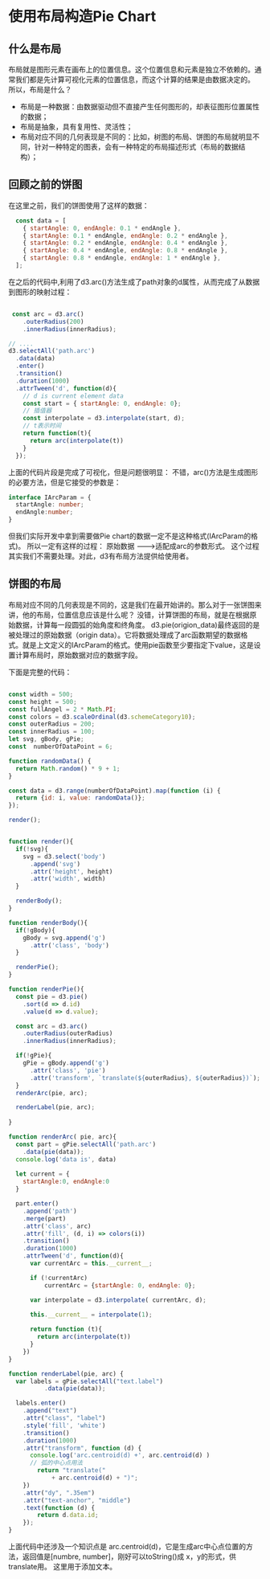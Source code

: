 # 使用布局构造Pie Chart
## 什么是布局
布局就是图形元素在画布上的位置信息。这个位置信息和元素是独立不依赖的。通常我们都是先计算可视化元素的位置信息，而这个计算的结果是由数据决定的。
所以，布局是什么？
* 布局是一种数据：由数据驱动但不直接产生任何图形的，却表征图形位置属性的数据；
* 布局是抽象，具有复用性、灵活性；
* 布局对应不同的几何表现是不同的：比如，树图的布局、饼图的布局就明显不同，针对一种特定的图表，会有一种特定的布局描述形式（布局的数据结构）；

## 回顾之前的饼图
在这里之前，我们的饼图使用了这样的数据：
```js
  const data = [
    { startAngle: 0, endAngle: 0.1 * endAngle },
    { startAngle: 0.1 * endAngle, endAngle: 0.2 * endAngle },
    { startAngle: 0.2 * endAngle, endAngle: 0.4 * endAngle },
    { startAngle: 0.4 * endAngle, endAngle: 0.8 * endAngle },
    { startAngle: 0.8 * endAngle, endAngle: 1 * endAngle },
  ];
```
在之后的代码中,利用了d3.arc()方法生成了path对象的d属性，从而完成了从数据到图形的映射过程：

```js

 const arc = d3.arc()
    .outerRadius(200)
    .innerRadius(innerRadius);

// ....
d3.selectAll('path.arc')
  .data(data)
  .enter()
  .transition()
  .duration(1000)
  .attrTween('d', function(d){
    // d is current element data
    const start = { startAngle: 0, endAngle: 0};
    // 插值器
    const interpolate = d3.interpolate(start, d);
    // t表示时间
    return function(t){
      return arc(interpolate(t))
    }
  });
```
上面的代码片段是完成了可视化，但是问题很明显：
不错，arc()方法是生成图形的必要方法，但是它接受的参数是：
```ts
interface IArcParam = {
  startAngle: number;
  endAngle:number;
}

```
但我们实际开发中拿到需要做Pie chart的数据一定不是这种格式(IArcParam的格式)。
所以一定有这样的过程：
原始数据 --->适配成arc的参数形式。
这个过程其实我们不需要处理。对此，d3有布局方法提供给使用者。

## 饼图的布局
布局对应不同的几何表现是不同的，这是我们在最开始讲的。那么对于一张饼图来讲，他的布局，位置信息应该是什么呢？
没错，计算饼图的布局，就是在根据原始数据，计算每一段圆弧的始角度和终角度。
d3.pie(origion_data)最终返回的是被处理过的原始数据（origin data）。它将数据处理成了arc函数期望的数据格式。就是上文定义的IArcParam的格式。使用pie函数至少要指定下value，这是设置计算布局时，原始数据对应的数据字段。

下面是完整的代码：

```js

const width = 500;
const height = 500;
const fullAngel = 2 * Math.PI;
const colors = d3.scaleOrdinal(d3.schemeCategory10);
const outerRadius = 200;
const innerRadius = 100;
let svg, gBody, gPie;
const  numberOfDataPoint = 6;

function randomData() {
  return Math.random() * 9 + 1;
}

const data = d3.range(numberOfDataPoint).map(function (i) {
  return {id: i, value: randomData()};
});

render();


function render(){
  if(!svg){
    svg = d3.select('body')
      .append('svg')
      .attr('height', height)
      .attr('width', width)
  }

  renderBody();
}

function renderBody(){
  if(!gBody){
    gBody = svg.append('g')
      .attr('class', 'body')
  }

  renderPie();
}

function renderPie(){
  const pie = d3.pie()
    .sort(d => d.id)
    .value(d => d.value);

  const arc = d3.arc()
    .outerRadius(outerRadius)
    .innerRadius(innerRadius);

  if(!gPie){
    gPie = gBody.append('g')
      .attr('class', 'pie')
      .attr('transform', `translate(${outerRadius}, ${outerRadius})`);
  }
  renderArc(pie, arc);

  renderLabel(pie, arc);
  
}

function renderArc( pie, arc){
  const part = gPie.selectAll('path.arc')
    .data(pie(data));
  console.log('data is', data)
  
  let current = {
    startAngle:0, endAngle:0
  }

  part.enter()
    .append('path')
    .merge(part)
    .attr('class', arc)
    .attr('fill', (d, i) => colors(i))
    .transition()
    .duration(1000)
    .attrTween('d', function(d){
      var currentArc = this.__current__;  

      if (!currentArc)
          currentArc = {startAngle: 0, endAngle: 0};

      var interpolate = d3.interpolate( currentArc, d);
                          
      this.__current__ = interpolate(1);

      return function (t){
        return arc(interpolate(t))
      }
    })
}

function renderLabel(pie, arc) {
  var labels = gPie.selectAll("text.label")
          .data(pie(data));  

  labels.enter()
    .append("text")
    .attr("class", "label")
    .style('fill', 'white')
    .transition()
    .duration(1000)
    .attr("transform", function (d) {
      console.log('arc.centroid(d) +', arc.centroid(d) )
      // 弧的中心点用法
        return "translate(" 
            + arc.centroid(d) + ")";  
    })
    .attr("dy", ".35em")
    .attr("text-anchor", "middle")
    .text(function (d) {
        return d.data.id;
    });
}

```
上面代码中还涉及一个知识点是 arc.centroid(d)，它是生成arc中心点位置的方法，返回值是[numbre, number]，刚好可以toString()成 x，y的形式，供translate用。 这里用于添加文本。

